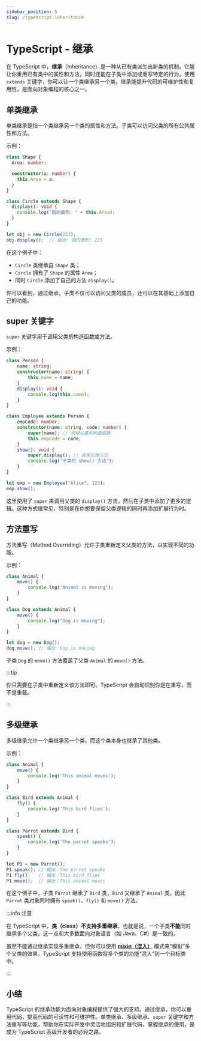 ```yaml
---
sidebar_position: 5
slug: /typescript-inheritance
---
```


# TypeScript - 继承

在 TypeScript 中，**继承**（Inheritance）是一种从已有类派生出新类的机制。它能让你重用已有类中的属性和方法，同时还能在子类中添加或重写特定的行为。使用 `extends` 关键字，你可以让一个类继承另一个类。继承能提升代码的可维护性和复用性，是面向对象编程的核心之一。



## 单类继承

单类继承是指一个类继承另一个类的属性和方法。子类可以访问父类的所有公共属性和方法。

示例：

```typescript showLineNumbers
class Shape {
  Area: number;

  constructor(a: number) {
    this.Area = a;
  }
}

class Circle extends Shape {
  display(): void {
    console.log("圆的面积: " + this.Area);
  }
}

let obj = new Circle(223);
obj.display();  // 输出: 圆的面积: 223
```

在这个例子中：

- `Circle` 类继承自 `Shape` 类；
- `Circle` 拥有了 `Shape` 的属性 `Area`；
- 同时 `Circle` 添加了自己的方法 `display()`。

你可以看到，通过继承，子类不仅可以访问父类的成员，还可以在其基础上添加自己的功能。



## super 关键字

`super` 关键字用于调用父类的构造函数或方法。

示例：

```typescript showLineNumbers
class Person {
    name: string;
    constructor(name: string) {
        this.name = name;
    }
    display(): void {
        console.log(this.name);
    }
}

class Employee extends Person {
    empCode: number;
    constructor(name: string, code: number) {
        super(name); // 调用父类的构造函数
        this.empCode = code;
    }
    show(): void {
        super.display(); // 调用父类方法
        console.log("子类的 show() 方法");
    }
}

let emp = new Employee("Alice", 123);
emp.show();
```

这里使用了 `super` 来调用父类的 `display()` 方法，然后在子类中添加了更多的逻辑。这种方式很常见，特别是在你想要保留父类逻辑的同时再添加扩展行为时。



## 方法重写

方法重写（Method Overriding）允许子类重新定义父类的方法，以实现不同的功能。

示例：

```typescript showLineNumbers
class Animal {
    move() {
        console.log("Animal is moving");
    }
}

class Dog extends Animal {
    move() {
        console.log("Dog is moving");
    }
}

let dog = new Dog();
dog.move(); // 输出：Dog is moving
```

子类 `Dog` 的 `move()` 方法覆盖了父类 `Animal` 的 `move()` 方法。

:::tip

你只需要在子类中重新定义该方法即可。TypeScript 会自动识别你是在重写，而不是重载。

:::



## 多级继承

多级继承允许一个类继承另一个类，而这个类本身也继承了其他类。

示例：

```typescript showLineNumbers
class Animal {
    move() {
        console.log('This animal moves');
    }
}

class Bird extends Animal {
    fly() {
        console.log('This bird flies');
    }
}

class Parrot extends Bird {
    speak() {
        console.log('The parrot speaks');
    }
}

let P1 = new Parrot();
P1.speak(); // 输出：The parrot speaks
P1.fly();   // 输出：This bird flies
P1.move();  // 输出：This animal moves
```

在这个例子中，子类 `Parrot` 继承了 `Bird` 类，`Bird` 又继承了 `Animal` 类。因此 `Parrot` 类对象同时拥有 `speak()`、`fly()` 和 `move()` 方法。

:::info 注意

在 TypeScript 中，**类（class）不支持多重继承**，也就是说，一个子类**不能**同时继承多个父类。这一点和大多数面向对象语言（如 Java、C#）是一致的。

虽然不能通过继承实现多重继承，但你可以使用 [**mixin（混入）**](/ts/typescript-mixins) 模式来“模拟”多个父类的效果。TypeScript 支持使用函数将多个类的功能“混入”到一个目标类中。

:::



## 小结

TypeScript 的继承功能为面向对象编程提供了强大的支持。通过继承，你可以重用代码，提高代码的可读性和可维护性。单类继承、多级继承、`super` 关键字和方法重写等功能，帮助你在实际开发中灵活地组织和扩展代码。掌握继承的使用，是成为 TypeScript 高级开发者的必经之路。


